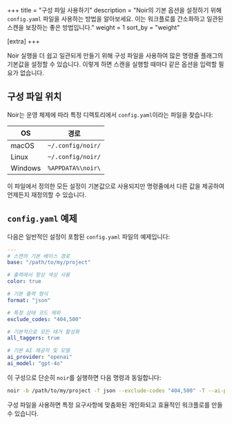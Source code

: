 +++
title = "구성 파일 사용하기"
description = "Noir의 기본 옵션을 설정하기 위해 `config.yaml` 파일을 사용하는 방법을 알아보세요. 이는 워크플로를 간소화하고 일관된 스캔을 보장하는 좋은 방법입니다."
weight = 1
sort_by = "weight"

[extra]
+++

Noir 실행을 더 쉽고 일관되게 만들기 위해 구성 파일을 사용하여 많은 명령줄 플래그의 기본값을 설정할 수 있습니다. 이렇게 하면 스캔을 실행할 때마다 같은 옵션을 입력할 필요가 없습니다.

## 구성 파일 위치

Noir는 운영 체제에 따라 특정 디렉토리에서 `config.yaml`이라는 파일을 찾습니다:

| OS | 경로 |
|---|---|
| macOS | `~/.config/noir/` |
| Linux | `~/.config/noir/` |
| Windows | `%APPDATA%\noir\` |

이 파일에서 정의한 모든 설정이 기본값으로 사용되지만 명령줄에서 다른 값을 제공하여 언제든지 재정의할 수 있습니다.

## `config.yaml` 예제

다음은 일반적인 설정이 포함된 `config.yaml` 파일의 예제입니다:

```yaml
---
# 스캔의 기본 베이스 경로
base: "/path/to/my/project"

# 출력에서 항상 색상 사용
color: true

# 기본 출력 형식
format: "json"

# 특정 상태 코드 제외
exclude_codes: "404,500"

# 기본적으로 모든 태거 활성화
all_taggers: true

# 기본 AI 제공자 및 모델
ai_provider: "openai"
ai_model: "gpt-4o"
```

이 구성으로 단순히 `noir`를 실행하면 다음 명령과 동일합니다:

```bash
noir -b /path/to/my/project -f json --exclude-codes "404,500" -T --ai-provider openai --ai-model gpt-4o
```

구성 파일을 사용하면 특정 요구사항에 맞춤화된 개인화되고 효율적인 워크플로를 만들 수 있습니다.